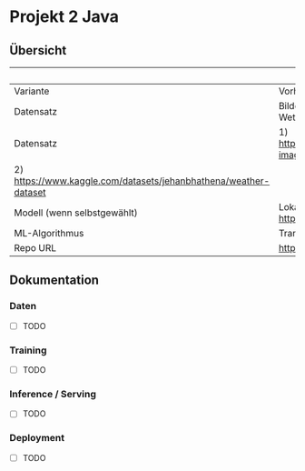 ﻿# Projekt 2 Java

## Übersicht

| | Bitte ausfüllen |
| -------- | ------- |
| Variante | Vorhandener Datensatz |
| Datensatz | Bilddatensatz (JPG), klassifiziert nach Wetterbedingungen |
| Datensatz | 1) https://www.kaggle.com/datasets/somesh24/multiclass-images-for-weather-classification?select=dataset2 
2) https://www.kaggle.com/datasets/jehanbhathena/weather-dataset |
| Modell (wenn selbstgewählt) | Lokal trainiertes PyTorch-Modell, exportiert als ONNX - https://github.com/Ravinsen/weather_training |
| ML-Algorithmus | Transfer Learning mit ResNet18 |
| Repo URL | https://github.com/Ravinsen/WeatherClassifier |



## Dokumentation

### Daten

* [ ] TODO

### Training

* [ ] TODO

### Inference / Serving

* [ ] TODO

### Deployment

* [ ] TODO

